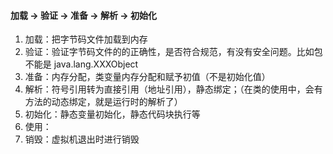 #### 加载 -> 验证 -> 准备 -> 解析 -> 初始化

1. 加载：把字节码文件加载到内存
2. 验证：验证字节码文件的的正确性，是否符合规范，有没有安全问题。比如包不能是 java.lang.XXXObject
3. 准备：内存分配，类变量内存分配和赋予初值（不是初始化值）
4. 解析：符号引用转为直接引用（地址引用），静态绑定；（在类的使用中，会有方法的动态绑定，就是运行时的解析了）
5. 初始化：静态变量初始化，静态代码块执行等
6. 使用：
7. 销毁：虚拟机退出时进行销毁

